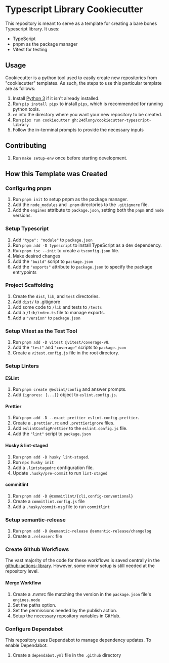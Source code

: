 # Typescript Library Cookiecutter

This repository is meant to serve as a template for creating a bare bones Typescript library.
It uses:

- TypeScript
- pnpm as the package manager
- Vitest for testing

## Usage

Cookiecutter is a python tool used to easily create new repositories from "cookiecutter" templates.
As such, the steps to use this particular template are as follows:

1. Install [Python 3](https://www.python.org/downloads/) if it isn't already installed.
1. Run `pip install pipx` to install `pipx`, which is recommended for running python tools.
1. `cd` into the directory where you want your new repository to be created.
1. Run `pipx run cookiecutter gh:24dlong/cookiecutter-typescript-library`
1. Follow the in-terminal prompts to provide the necessary inputs

## Contributing

1. Run `make setup-env` once before starting development.

## How this Template was Created

### Configuring pnpm

1. Run `pnpm init` to setup pnpm as the package manager.
1. Add the `node_modules` and `.pnpm` directories to the `.gitignore` file.
1. Add the `engines` attribute to `package.json`, setting both the `pnpm` and `node` versions.

### Setup Typescript

1. Add `"type": "module"` to `package.json`
1. Run `pnpm add -D typescript` to install TypeScript as a dev dependency.
1. Run `pnpm tsc --init` to create a `tsconfig.json` file.
1. Make desired changes
1. Add the `"build"` script to `package.json`
1. Add the `"exports"` attribute to `package.json` to specify the package entrypoints

### Project Scaffolding

1. Create the `dist`, `lib`, and `test` directories.
1. Add `dist/` to .gitignore
1. Add some code to `/lib` and tests to `/tests`
1. Add a `/lib/index.ts` file to manage exports.
1. Add a `"version"` to `package.json`

### Setup Vitest as the Test Tool

1. Run `pnpm add -D vitest @vitest/coverage-v8`.
1. Add the `"test"` and `"coverage"` scripts to `package.json`
1. Create a `vitest.config.js` file in the root directory.

### Setup Linters

#### ESLint

1. Run `pnpm create @eslint/config` and answer prompts.
1. Add `{ignores: [...]}` object to `eslint.config.js`.

#### Prettier

1. Run `pnpm add -D --exact prettier eslint-config-prettier`.
1. Create a `.prettier.rc` and `.prettierignore` files.
1. Add `eslintConfigPrettier` to the `eslint.config.js` file.
1. Add the `"lint"` script to `package.json`

#### Husky & lint-staged

1. Run `pnpm add -D husky lint-staged`.
1. Run `npx husky init`
1. Add a `.lintstagedrc` configuration file.
1. Update `.husky/pre-commit` to run `lint-staged`

#### commitlint

1. Run `pnpm add -D @commitlint/{cli,config-conventional}`
1. Create a `commitlint.config.js` file
1. Add a `.husky/commit-msg` file to run `commitlint`

### Setup semantic-release

1. Run `pnpm add -D @semantic-release @semantic-release/changelog`
1. Create a `.releaserc` file

### Create Github Workflows

The vast majority of the code for these workflows is saved centrally in the
[github-actions-library](https://github.com/24dlong/github-actions-library).
However, some minor setup is still needed at the repository level.

#### Merge Workflow

1. Create a .nvmrc file matching the version in the `package.json` file's `engines.node`
1. Set the paths option.
1. Set the permissions needed by the publish action.
1. Setup the necessary repository variables in GitHub.

### Configure Dependabot

This repository uses Dependabot to manage dependency updates. To enable Dependabot:

1. Create a `dependabot.yml` file in the `.github` directory
